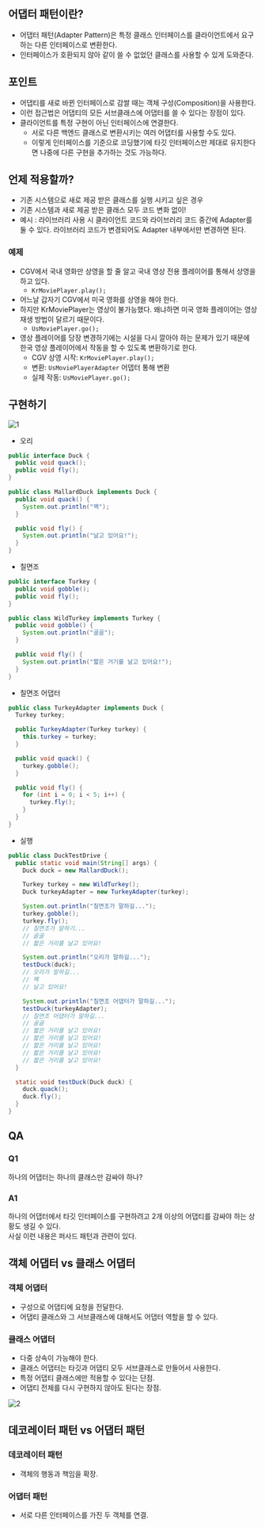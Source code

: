 ## 어댑터 패턴이란?

- 어댑터 패턴(Adapter Pattern)은 특정 클래스 인터페이스를 클라이언트에서 요구하는 다른 인터페이스로 변환한다.
- 인터페이스가 호환되지 않아 같이 쓸 수 없었던 클래스를 사용할 수 있게 도와준다.

## 포인트

- 어댑티를 새로 바뀐 인터페이스로 감쌀 때는 객체 구성(Composition)을 사용한다.
- 이런 접근법은 어댑티의 모든 서브클래스에 어댑터를 쓸 수 있다는 장점이 있다.
- 클라이언트를 특정 구현이 아닌 인터페이스에 연결한다.
  - 서로 다른 백엔드 클래스로 변환시키는 여러 어댑터를 사용할 수도 있다.
  - 이렇게 인터페이스를 기준으로 코딩했기에 타깃 인터페이스만 제대로 유지한다면 나중에 다른 구현을 추가하는 것도 가능하다.

## 언제 적용할까?

- 기존 시스템으로 새로 제공 받은 클래스를 실행 시키고 싶은 경우
- 기존 시스템과 새로 제공 받은 클래스 모두 코드 변화 없이!
- 예시 : 라이브러리 사용 시 클라이언트 코드와 라이브러리 코드 중간에 Adapter를 둘 수 있다. 라이브러리 코드가 변경되어도 Adapter 내부에서만 변경하면 된다.

### 예제

- CGV에서 국내 영화만 상영을 할 줄 알고 국내 영상 전용 플레이어를 통해서 상영을 하고 있다.
  - `KrMoviePlayer.play();`
- 어느날 갑자기 CGV에서 미국 영화를 상영을 해야 한다.
- 하지만 KrMoviePlayer는 영상이 불가능했다. 왜냐하면 미국 영화 플레이어는 영상 재생 방법이 달르기 때문이다.
  - `UsMoviePlayer.go();`
- 영상 플레이어를 당장 변경하기에는 시설을 다시 깔아야 하는 문제가 있기 때문에 한국 영상 플레이어에서 작동을 할 수 있도록 변환하기로 한다.
  - CGV 상영 시작: `KrMoviePlayer.play();`
  - 변환: `UsMoviePlayerAdapter` 어뎁터 통해 변환
  - 실제 작동: `UsMoviePlayer.go();`

## 구현하기

![1](https://github.com/cyb9701/more-deeper/assets/59527787/7b93edd9-5e47-40c7-9c76-2918aa77144d)

- 오리

```java
public interface Duck {
  public void quack();
  public void fly();
}

public class MallardDuck implements Duck {
  public void quack() {
    System.out.println("꽥");
  }

  public void fly() {
    System.out.println("날고 있어요!");
  }
}
```

- 칠면조

```java
public interface Turkey {
  public void gobble();
  public void fly();
}

public class WildTurkey implements Turkey {
  public void gobble() {
    System.out.println("골골");
  }

  public void fly() {
    System.out.println("짧은 거기를 날고 있어요!");
  }
}
```

- 칠면조 어댑터

```java
public class TurkeyAdapter implements Duck {
  Turkey turkey;

  public TurkeyAdapter(Turkey turkey) {
    this.turkey = turkey;
  }

  public void quack() {
    turkey.gobble();
  }

  public void fly() {
    for (int i = 0; i < 5; i++) {
      turkey.fly();
    }
  }
}
```

- 실행

```java
public class DuckTestDrive {
  public static void main(String[] args) {
    Duck duck = new MallardDuck();

    Turkey turkey = new WildTurkey();
    Duck turkeyAdapter = new TurkeyAdapter(turkey);

    System.out.println("칠면조가 말하길...");
    turkey.gobble();
    turkey.fly();
    // 칠면조가 말하기...
    // 골골
    // 짧은 거리를 날고 있어요!

    System.out.println("오리가 말하길...");
    testDuck(duck);
    // 오리가 말하길...
    // 꽥
    // 날고 있어요!

    System.out.println("칠면조 어댑터가 말하길...");
    testDuck(turkeyAdapter);
    // 칠면조 어댑터가 말하길...
    // 골골
    // 짧은 거리를 날고 있어요!
    // 짧은 거리를 날고 있어요!
    // 짧은 거리를 날고 있어요!
    // 짧은 거리를 날고 있어요!
    // 짧은 거리를 날고 있어요!
  }

  static void testDuck(Duck duck) {
    duck.quack();
    duck.fly();
  }
}
```

## QA

### Q1

하나의 어댑터는 하나의 클래스만 감싸야 하나?

### A1

하나의 어댑터에서 타깃 인터페이스를 구현하려고 2개 이상의 어댑티를 감싸야 하는 상황도 생길 수 있다.  
사실 이런 내용은 퍼사드 패턴과 관련이 있다.

## 객체 어댑터 vs 클래스 어댑터

### 객체 어댑터

- 구성으로 어댑티에 요청을 전달한다.
- 어댑티 클래스와 그 서브클래스에 대해서도 어댑터 역할을 할 수 있다.

### 클래스 어댑터

- 다중 상속이 가능해야 한다.
- 클래스 어댑터는 타깃과 어댑티 모두 서브클래스로 만들어서 사용한다.
- 특정 어댑티 클래스에만 적용할 수 있다는 단점.
- 어댑티 전체를 다시 구현하지 않아도 된다는 장점.

![2](https://github.com/cyb9701/more-deeper/assets/59527787/cbec814a-b529-4306-a8e0-943dd25a1ea8)

## 데코레이터 패턴 vs 어댑터 패턴

### 데코레이터 패턴

- 객체의 행동과 책임을 확장.

### 어댑터 패턴

- 서로 다른 인터페이스를 가진 두 객체를 연결.
